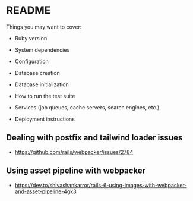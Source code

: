# README

Things you may want to cover:

* Ruby version

* System dependencies

* Configuration

* Database creation

* Database initialization

* How to run the test suite

* Services (job queues, cache servers, search engines, etc.)

* Deployment instructions

## Dealing with postfix and tailwind loader issues

* https://github.com/rails/webpacker/issues/2784

## Using asset pipeline with webpacker

* https://dev.to/shivashankarror/rails-6-using-images-with-webpacker-and-asset-pipeline-4gk3
